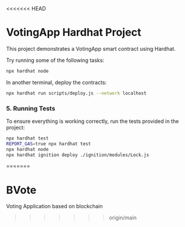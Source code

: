 <<<<<<< HEAD
# VotingApp Hardhat Project

This project demonstrates a VotingApp smart contract using Hardhat.

Try running some of the following tasks:

```bash
npx hardhat node
```

In another terminal, deploy the contracts:

```bash
npx hardhat run scripts/deploy.js --network localhost
```

### 5. Running Tests

To ensure everything is working correctly, run the tests provided in the project:

```bash
npx hardhat test
REPORT_GAS=true npx hardhat test
npx hardhat node
npx hardhat ignition deploy ./ignition/modules/Lock.js
```
=======
# BVote
Voting Application based on blockchain
>>>>>>> origin/main
